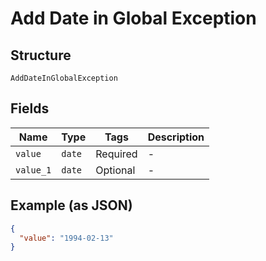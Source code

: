 
# Add Date in Global Exception

## Structure

`AddDateInGlobalException`

## Fields

| Name | Type | Tags | Description |
|  --- | --- | --- | --- |
| `value` | `date` | Required | - |
| `value_1` | `date` | Optional | - |

## Example (as JSON)

```json
{
  "value": "1994-02-13"
}
```

